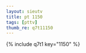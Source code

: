 ```yaml
--- 
layout: sieutv
title: pt 1150
tags: [pttv]
thumb_re: q7t11150
---
```

{% include q7t1 key="1150" %} 
